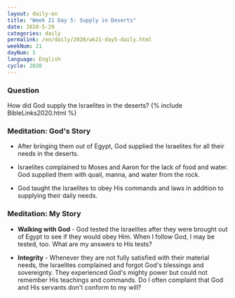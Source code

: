 ```yaml
---
layout: daily-en
title: "Week 21 Day 5: Supply in Deserts"
date: 2020-5-29 
categories: daily
permalink: /en/daily/2020/wk21-day5-daily.html
weekNum: 21
dayNum: 5
language: English
cycle: 2020
---
```

### Question     
How did God supply the Israelites in the deserts?
{% include BibleLinks2020.html %} 

### Meditation: God's Story   
+ After bringing them out of Egypt, God supplied the Israelites for all their needs in the deserts. 

+ Israelites complained to Moses and Aaron for the lack of food and water. God supplied them with quail, manna, and water from the rock. 

+ God taught the Israelites to obey His commands and laws in addition to supplying their daily needs. 

### Meditation: My Story   
+ **Walking with God** - God tested the Israelites after they were brought out of Egypt to see if they would obey Him. When I follow God, I may be tested, too. What are my answers to His tests? 

+ **Integrity** - Whenever they are not fully satisfied with their material needs, the Israelites complained and forgot God's blessings and sovereignty. They experienced God's mighty power but could not remember His teachings and commands. Do I often complaint that God and His servants don't conform to my will? 
